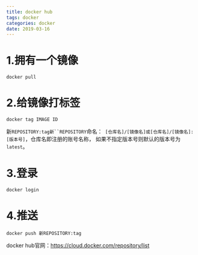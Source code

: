 ```yaml
---
title: docker hub
tags: docker
categories: docker
date: 2019-03-16
---
```


# 1.拥有一个镜像
`docker pull      `

# 2.给镜像打标签

`docker tag IMAGE ID`

 新`REPOSITORY:tag新``REPOSITORY`命名：` [仓库名]/[镜像名]或[仓库名]/[镜像名]:[版本号]`，仓库名即注册的账号名称， 如果不指定版本号则默认的版本号为`latest`。
# 3.登录

`docker login`

# 4.推送

 `docker push 新REPOSITORY:tag`

docker hub官网：https://cloud.docker.com/repository/list